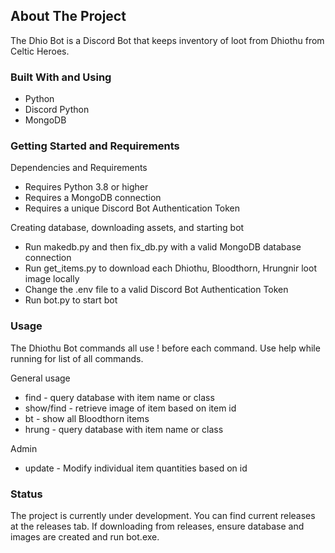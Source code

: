 ## About The Project

The Dhio Bot is a Discord Bot that keeps inventory of loot from Dhiothu from Celtic Heroes. 


### Built With and Using

* Python
* Discord Python
* MongoDB


### Getting Started and Requirements
Dependencies and Requirements
* Requires Python 3.8 or higher
* Requires a MongoDB connection
* Requires a unique Discord Bot Authentication Token

Creating database, downloading assets, and starting bot
* Run makedb.py and then fix_db.py with a valid MongoDB database connection
* Run get_items.py to download each Dhiothu, Bloodthorn, Hrungnir loot image locally
* Change the .env file to a valid Discord Bot Authentication Token
* Run bot.py to start bot

### Usage
The Dhiothu Bot commands all use ! before each command. Use help while running for list of all commands.

General usage
* find - query database with item name or class
* show/find - retrieve image of item based on item id
* bt - show all Bloodthorn items
* hrung - query database with item name or class

Admin
* update - Modify individual item quantities based on id


### Status

The project is currently under development. You can find current releases at the releases tab. If downloading from
releases, ensure database and images are created and run bot.exe.

